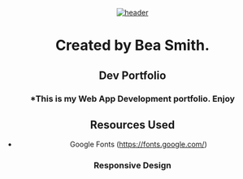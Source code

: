 

<div align="center">

[![header](https://t3.ftcdn.net/jpg/03/32/06/44/360_F_332064467_MFlAejdbOJvsejoxMAYiBiizaXqq2cqE.jpg)](https://beasmith152.github.io/page2.html)

</div>

<div align="center">

# Created by Bea Smith. 
## Dev Portfolio
### *This is my Web App Development portfolio. Enjoy

##  Resources Used 

 - Google Fonts (https://fonts.google.com/)

### Responsive Design

</div>
